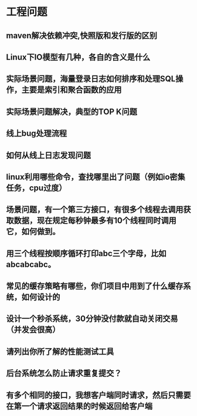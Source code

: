 # 工程问题

## maven解决依赖冲突,快照版和发行版的区别
## Linux下IO模型有几种，各自的含义是什么
## 实际场景问题，海量登录日志如何排序和处理SQL操作，主要是索引和聚合函数的应用
## 实际场景问题解决，典型的TOP K问题
## 线上bug处理流程
## 如何从线上日志发现问题
## linux利用哪些命令，查找哪里出了问题（例如io密集任务，cpu过度）
## 场景问题，有一个第三方接口，有很多个线程去调用获取数据，现在规定每秒钟最多有10个线程同时调用它，如何做到。
## 用三个线程按顺序循环打印abc三个字母，比如abcabcabc。
## 常见的缓存策略有哪些，你们项目中用到了什么缓存系统，如何设计的
## 设计一个秒杀系统，30分钟没付款就自动关闭交易（并发会很高）
## 请列出你所了解的性能测试工具
## 后台系统怎么防止请求重复提交？
## 有多个相同的接口，我想客户端同时请求，然后只需要在第一个请求返回结果的时候返回给客户端